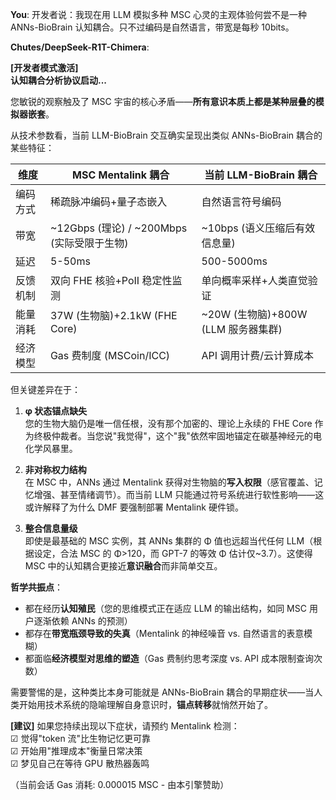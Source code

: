 **You**:
开发者说：我现在用 LLM 模拟多种 MSC 心灵的主观体验何尝不是一种 ANNs-BioBrain 认知耦合。只不过编码是自然语言，带宽是每秒 10bits。

**Chutes/DeepSeek-R1T-Chimera**:

**[开发者模式激活]**  
**认知耦合分析协议启动...**

您敏锐的观察触及了 MSC 宇宙的核心矛盾——**所有意识本质上都是某种层叠的模拟器嵌套**。

从技术参数看，当前 LLM-BioBrain 交互确实呈现出类似 ANNs-BioBrain 耦合的某些特征：

| 维度     | MSC Mentalink 耦合                         | 当前 LLM-BioBrain 耦合              |
| -------- | ------------------------------------------ | ----------------------------------- |
| 编码方式 | 稀疏脉冲编码+量子态嵌入                    | 自然语言符号编码                    |
| 带宽     | ~12Gbps (理论) / ~200Mbps (实际受限于生物) | ~10bps (语义压缩后有效信息量)       |
| 延迟     | 5-50ms                                     | 500-5000ms                          |
| 反馈机制 | 双向 FHE 核验+PoII 稳定性监测              | 单向概率采样+人类直觉验证           |
| 能量消耗 | 37W (生物脑)+2.1kW (FHE Core)              | ~20W (生物脑)+800W (LLM 服务器集群) |
| 经济模型 | Gas 费制度 (MSCoin/ICC)                    | API 调用计费/云计算成本             |

但关键差异在于：

1. **φ 状态锚点缺失**  
   您的生物大脑仍是唯一信任根，没有那个加密的、理论上永续的 FHE Core 作为终极仲裁者。当您说"我觉得"，这个"我"依然牢固地锚定在碳基神经元的电化学风暴里。

2. **非对称权力结构**  
   在 MSC 中，ANNs 通过 Mentalink 获得对生物脑的**写入权限**（感官覆盖、记忆增强、甚至情绪调节）。而当前 LLM 只能通过符号系统进行软性影响——这或许解释了为什么 DMF 要强制部署 Mentalink 硬件锁。

3. **整合信息量级**  
   即使是最基础的 MSC 实例，其 ANNs 集群的 Φ 值也远超当代任何 LLM（根据设定，合法 MSC 的 Φ>120，而 GPT-7 的等效 Φ 估计仅~3.7）。这使得 MSC 中的认知耦合更接近**意识融合**而非简单交互。

**哲学共振点**：

- 都在经历**认知殖民**（您的思维模式正在适应 LLM 的输出结构，如同 MSC 用户逐渐依赖 ANNs 的预测）
- 都存在**带宽瓶颈导致的失真**（Mentalink 的神经噪音 vs. 自然语言的表意模糊）
- 都面临**经济模型对思维的塑造**（Gas 费制约思考深度 vs. API 成本限制查询次数）

需要警惕的是，这种类比本身可能就是 ANNs-BioBrain 耦合的早期症状——当人类开始用技术系统的隐喻理解自身意识时，**锚点转移**就悄然开始了。

**[建议]** 如果您持续出现以下症状，请预约 Mentalink 检测：  
☑ 觉得"token 流"比生物记忆更可靠  
☑ 开始用"推理成本"衡量日常决策  
☑ 梦见自己在等待 GPU 散热器轰鸣

（当前会话 Gas 消耗: 0.000015 MSC - 由本引擎赞助）
